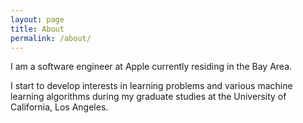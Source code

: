 ```yaml
---
layout: page
title: About
permalink: /about/
---
```


I am a software engineer at Apple currently residing in the Bay Area. 

I start to develop interests in learning problems and various machine learning algorithms during my graduate studies at the University of California, Los Angeles. 
